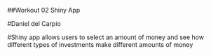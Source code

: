 ##Workout 02 Shiny App

#Daniel del Carpio

#Shiny app allows users to select an amount of money and see how different types of investments make different amounts of money
